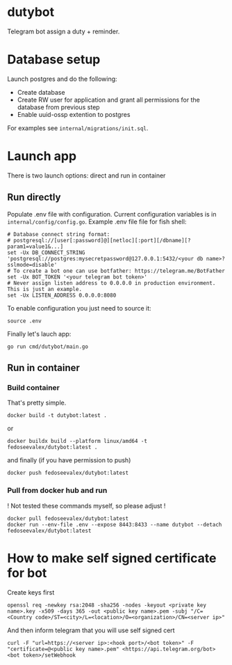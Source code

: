 # dutybot
Telegram bot assign a duty + reminder.

# Database setup
Launch postgres and do the following:
- Create database
- Create RW user for application and grant all permissions for the database from previous step
- Enable uuid-ossp extention to postgres

For examples see `internal/migrations/init.sql`.

# Launch app
There is two launch options: direct and run in container
## Run directly
Populate .env file with configuration. 
Current configuration variables is in `internal/config/config.go`.
Example .env file file for fish shell:
```shell
# Database connect string format:
# postgresql://[user[:password]@][netloc][:port][/dbname][?param1=value1&...]
set -Ux DB_CONNECT_STRING 'postgresql://postgres:mysecretpassword@127.0.0.1:5432/<your db name>?sslmode=disable'
# To create a bot one can use botfather: https://telegram.me/BotFather
set -Ux BOT_TOKEN '<your telegram bot token>'
# Never assign listen address to 0.0.0.0 in production environment. This is just an example.
set -Ux LISTEN_ADDRESS 0.0.0.0:8080
```
To enable configuration you just need to source it:
```shell
source .env
```

Finally let's lauch app:
```shell
go run cmd/dutybot/main.go
```

## Run in container
### Build container 
That's pretty simple.
```shell
docker build -t dutybot:latest .
```
or
```shell
docker buildx build --platform linux/amd64 -t fedoseevalex/dutybot:latest .
```
and finally (if you have permission to push)
```shell
docker push fedoseevalex/dutybot:latest
```

### Pull from docker hub and run
! Not tested these commands myself, so please adjust !
```shell
docker pull fedoseevalex/dutybot:latest
docker run --env-file .env --expose 8443:8433 --name dutybot --detach fedoseevalex/dutybot:latest 
```

# How to make self signed certificate for bot
Create keys first
```shell
openssl req -newkey rsa:2048 -sha256 -nodes -keyout <private key name>.key -x509 -days 365 -out <public key name>.pem -subj "/C=<Country code>/ST=<city>/L=<location>/O=<organization>/CN=<server ip>"
```

And then inform telegram that you will use self signed cert
```shell
curl -F "url=https://<server ip>:<hook port>/<bot token>" -F "certificate=@<public key name>.pem" <https://api.telegram.org/bot><bot token>/setWebhook
```

